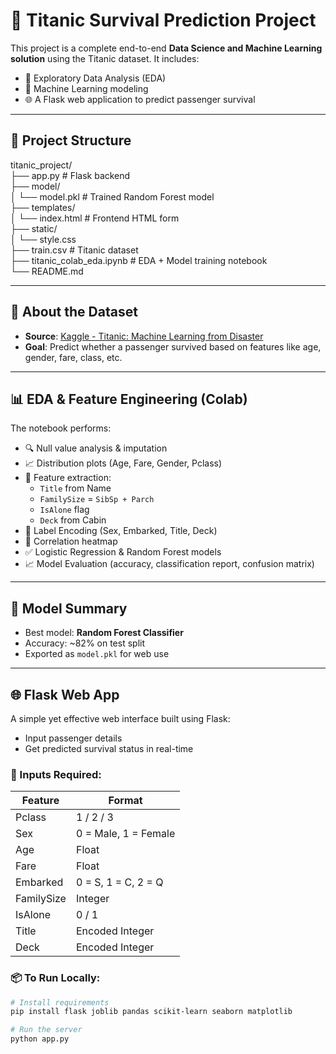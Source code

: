# 🚢 Titanic Survival Prediction Project

This project is a complete end-to-end **Data Science and Machine Learning solution** using the Titanic dataset. It includes:
- 🧪 Exploratory Data Analysis (EDA)
- 🧠 Machine Learning modeling
- 🌐 A Flask web application to predict passenger survival

---

## 📁 Project Structure

titanic_project/  
├── app.py # Flask backend  
├── model/  
│ └── model.pkl # Trained Random Forest model  
├── templates/  
│ └── index.html # Frontend HTML form  
├── static/  
│ └── style.css  
├── train.csv # Titanic dataset  
├── titanic_colab_eda.ipynb # EDA + Model training notebook  
└── README.md  


---

## 📌 About the Dataset

- **Source**: [Kaggle - Titanic: Machine Learning from Disaster](https://www.kaggle.com/competitions/titanic/data?select=train.csv)
- **Goal**: Predict whether a passenger survived based on features like age, gender, fare, class, etc.

---

## 📊 EDA & Feature Engineering (Colab)

The notebook performs:

- 🔍 Null value analysis & imputation
- 📈 Distribution plots (Age, Fare, Gender, Pclass)
- 🧠 Feature extraction:
  - `Title` from Name
  - `FamilySize` = `SibSp + Parch`
  - `IsAlone` flag
  - `Deck` from Cabin
- 🔢 Label Encoding (Sex, Embarked, Title, Deck)
- 🔗 Correlation heatmap
- ✅ Logistic Regression & Random Forest models
- 📈 Model Evaluation (accuracy, classification report, confusion matrix)

---

## 🔮 Model Summary

- Best model: **Random Forest Classifier**
- Accuracy: ~82% on test split
- Exported as `model.pkl` for web use

---

## 🌐 Flask Web App

A simple yet effective web interface built using Flask:
- Input passenger details
- Get predicted survival status in real-time

### 🧪 Inputs Required:
| Feature      | Format                    |
|--------------|---------------------------|
| Pclass       | 1 / 2 / 3                 |
| Sex          | 0 = Male, 1 = Female       |
| Age          | Float                     |
| Fare         | Float                     |
| Embarked     | 0 = S, 1 = C, 2 = Q        |
| FamilySize   | Integer                   |
| IsAlone      | 0 / 1                     |
| Title        | Encoded Integer           |
| Deck         | Encoded Integer           |

### 📦 To Run Locally:

```bash
# Install requirements
pip install flask joblib pandas scikit-learn seaborn matplotlib

# Run the server
python app.py

